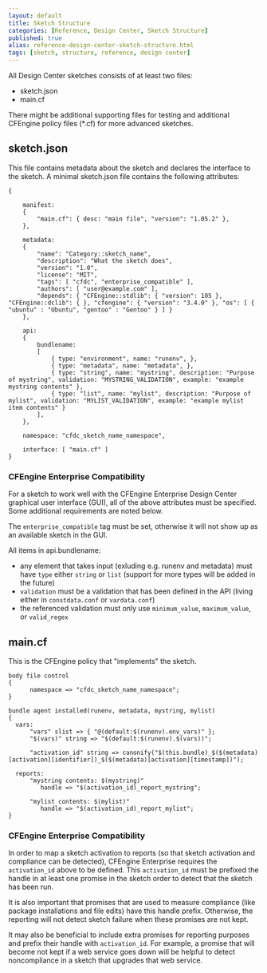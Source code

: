 ```yaml
---
layout: default
title: Sketch Structure
categories: [Reference, Design Center, Sketch Structure]
published: true
alias: reference-design-center-sketch-structure.html
tags: [sketch, structure, reference, design center]
---
```


All Design Center sketches consists of at least two files:

* sketch.json
* main.cf

There might be additional supporting files for testing and additional CFEngine policy files (*.cf) for more advanced sketches.

## sketch.json

This file contains metadata about the sketch and declares the interface to the 
sketch. A minimal sketch.json file contains the following attributes:

````
{

    manifest:
    {
        "main.cf": { desc: "main file", "version": "1.05.2" },
    },

    metadata:
    {
        "name": "Category::sketch_name",
        "description": "What the sketch does",
        "version": "1.0",
        "license": "MIT",
        "tags": [ "cfdc", "enterprise_compatible" ],
        "authors": [ "user@example.com" ],
        "depends": { "CFEngine::stdlib": { "version": 105 }, "CFEngine::dclib": { }, "cfengine": { "version": "3.4.0" }, "os": [ { "ubuntu" : "Ubuntu", "gentoo" : "Gentoo" } ] }
    },

    api:
    {
        bundlename:
        [
            { type: "environment", name: "runenv", },
            { type: "metadata", name: "metadata", },
            { type: "string", name: "mystring", description: "Purpose of mystring", validation: "MYSTRING_VALIDATION", example: "example mystring contents" },
            { type: "list", name: "mylist", description: "Purpose of mylist", validation: "MYLIST_VALIDATION", example: "example mylist item contents" }
        ],
    },

    namespace: "cfdc_sketch_name_namespace",

    interface: [ "main.cf" ]
}
````

### CFEngine Enterprise Compatibility

For a sketch to work well with the CFEngine Enterprise Design Center graphical user interface (GUI), all of the above attributes must be specified. Some additional requirements are noted below.

The `enterprise_compatible` tag must be set, otherwise it will not show up as an available sketch in the GUI.

All items in api.bundlename:

* any element that takes input (exluding e.g. runenv and metadata) must have `type` either `string` or `list` (support for more types will be added in the future)
* `validation` must be a validation that has been defined in the API (living either in `constdata.conf` or `vardata.conf`)
* the referenced validation must only use `minimum_value`, `maximum_value`, or `valid_regex`


## main.cf

This is the CFEngine policy that "implements" the sketch.

````
body file control
{
      namespace => "cfdc_sketch_name_namespace";
}

bundle agent installed(runenv, metadata, mystring, mylist)
{
  vars:
      "vars" slist => { "@(default:$(runenv).env_vars)" };
      "$(vars)" string => "$(default:$(runenv).$(vars))";

      "activation_id" string => canonify("$(this.bundle)_$($(metadata)[activation][identifier])_$($(metadata)[activation][timestamp])");

  reports:
      "mystring contents: $(mystring)"
         handle => "$(activation_id)_report_mystring";

      "mylist contents: $(mylist)"
         handle => "$(activation_id)_report_mylist";
}
````

### CFEngine Enterprise Compatibility

In order to map a sketch activation to reports (so that sketch activation and 
compliance can be detected), CFEngine Enterprise requires the `activation_id` 
above to be defined. This `activation_id` must be prefixed the handle in at 
least one promise in the sketch order to detect that the sketch has been run.

It is also important that promises that are used to measure compliance (like 
package installations and file edits) have this handle prefix. Otherwise, the 
reporting will not detect sketch failure when these promises are not kept.

It may also be beneficial to include extra promises for reporting purposes and 
prefix their handle with `activation_id`. For example, a promise that will 
become not kept if a web service goes down will be helpful to detect 
noncompliance in a sketch that upgrades that web service.
